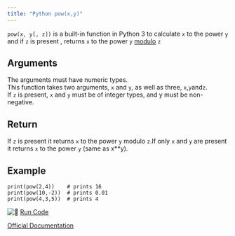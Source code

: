 ```yaml
---
title: "Python pow(x,y)"
---
```


`pow(x, y[, z])` is a built-in function in Python 3 to calculate `x` to the power `y` and if `z` is present , returns `x` to the power `y` [modulo](https://processing.org/reference/modulo.html) `z`

## Arguments

The arguments must have numeric types.  
This function takes two arguments, `x` and `y`, as well as three, `x`,`y`and`z`.  
If `z` is present, `x` and `y` must be of integer types, and y must be non-negative.

## Return

If `z` is present it returns `x` to the power `y` modulo `z`.If only `x` and `y` are present it returns `x` to the power `y` (same as x**y).

## Example

    print(pow(2,4))    # prints 16
    print(pow(10,-2))  # prints 0.01
    print(pow(4,3,5))  # prints 4

![:rocket:](//forum.freecodecamp.com/images/emoji/emoji_one/rocket.png?v=2 ":rocket:") [Run Code](https://repl.it/CTGi)

[Official Documentation](https://docs.python.org/3/library/functions.html#pow)
